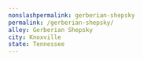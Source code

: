 ```yaml
---
﻿nonslashpermalink: gerberian-shepsky
permalink: /gerberian-shepsky/
alley: Gerberian Shepsky
city: Knoxville
state: Tennessee
---
```

